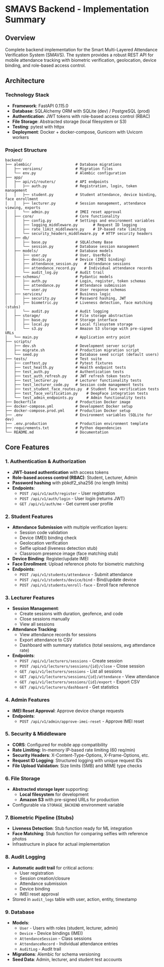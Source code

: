 # SMAVS Backend - Implementation Summary

## Overview
Complete backend implementation for the Smart Multi-Layered Attendance Verification System (SMAVS). The system provides a robust REST API for mobile attendance tracking with biometric verification, geolocation, device binding, and role-based access control.

## Architecture

### Technology Stack
- **Framework**: FastAPI 0.115.0
- **Database**: SQLAlchemy ORM with SQLite (dev) / PostgreSQL (prod)
- **Authentication**: JWT tokens with role-based access control (RBAC)
- **File Storage**: Abstracted storage (local filesystem or S3)
- **Testing**: pytest with httpx
- **Deployment**: Docker + docker-compose, Gunicorn with Uvicorn workers

### Project Structure
```
backend/
├── alembic/                    # Database migrations
│   ├── versions/               # Migration files
│   └── env.py                  # Alembic configuration
├── app/
│   ├── api/v1/routers/         # API endpoints
│   │   ├── auth.py             # Registration, login, token management
│   │   ├── student.py          # Student attendance, device binding, face enrollment
│   │   ├── lecturer.py         # Session management, attendance viewing, exports
│   │   └── admin.py            # IMEI reset approval
│   ├── core/                   # Core functionality
│   │   ├── config.py           # Settings and environment variables
│   │   ├── logging_middleware.py       # Request ID logging
│   │   ├── rate_limit_middleware.py    # IP-based rate limiting
│   │   └── security_headers_middleware.py  # HTTP security headers
│   ├── db/
│   │   ├── base.py             # SQLAlchemy Base
│   │   └── session.py          # Database session management
│   ├── models/                 # Database models
│   │   ├── user.py             # User, UserRole
│   │   ├── device.py           # Device (IMEI binding)
│   │   ├── attendance_session.py   # Attendance sessions
│   │   ├── attendance_record.py    # Individual attendance records
│   │   └── audit_log.py        # Audit trail
│   ├── schemas/                # Pydantic models
│   │   ├── auth.py             # Login, register, token schemas
│   │   ├── attendance.py       # Attendance submission
│   │   └── user.py             # User response schemas
│   ├── services/               # Business logic
│   │   ├── security.py         # Password hashing, JWT
│   │   ├── biometric.py        # Liveness detection, face matching (stubs)
│   │   └── audit.py            # Audit logging
│   ├── storage/                # File storage abstraction
│   │   ├── base.py             # Storage interface
│   │   ├── local.py            # Local filesystem storage
│   │   └── s3.py               # Amazon S3 storage with pre-signed URLs
│   └── main.py                 # Application entry point
├── scripts/
│   ├── dev.sh                  # Development server script
│   ├── migrate.sh              # Production migration script
│   └── seed.py                 # Database seed script (default users)
├── tests/                      # Test suite
│   ├── conftest.py             # Pytest fixtures
│   ├── test_health.py          # Health endpoint tests
│   ├── test_auth.py            # Authentication tests
│   ├── test_auth_refresh.py    # JWT refresh token tests
│   ├── test_lecturer.py        # Lecturer functionality tests
│   ├── test_lecturer_code.py   # Session code management tests
│   ├── test_student_face_routes.py  # Student face verification tests
│   ├── test_face_verification.py    # DeepFace integration tests
│   └── test_admin_endpoints.py      # Admin functionality tests
├── Dockerfile                  # Production Docker image
├── docker-compose.yml          # Development Docker setup
├── docker-compose.prod.yml     # Production Docker setup
├── .env                        # Environment variables (SQLite for dev)
├── .env.production             # Production environment template
├── requirements.txt            # Python dependencies
└── README.md                   # Documentation
```

## Core Features

### 1. Authentication & Authorization
- **JWT-based authentication** with access tokens
- **Role-based access control (RBAC)**: Student, Lecturer, Admin
- **Password hashing** with pbkdf2_sha256 (no length limits)
- **Endpoints**:
  - `POST /api/v1/auth/register` - User registration
  - `POST /api/v1/auth/login` - User login (returns JWT)
  - `GET /api/v1/auth/me` - Get current user profile

### 2. Student Features
- **Attendance Submission** with multiple verification layers:
  - Session code validation
  - Device (IMEI) binding check
  - Geolocation verification
  - Selfie upload (liveness detection stub)
  - Classroom presence image (face matching stub)
- **Device Binding**: Register/update IMEI
- **Face Enrollment**: Upload reference photo for biometric matching
- **Endpoints**:
  - `POST /api/v1/students/attendance` - Submit attendance
  - `POST /api/v1/students/device/bind` - Bind/update device
  - `POST /api/v1/students/enroll-face` - Enroll face reference

### 3. Lecturer Features
- **Session Management**:
  - Create sessions with duration, geofence, and code
  - Close sessions manually
  - View all sessions
- **Attendance Tracking**:
  - View attendance records for sessions
  - Export attendance to CSV
  - Dashboard with summary statistics (total sessions, avg attendance rate)
- **Endpoints**:
  - `POST /api/v1/lecturers/sessions` - Create session
  - `POST /api/v1/lecturers/sessions/{id}/close` - Close session
  - `GET /api/v1/lecturers/sessions` - List all sessions
  - `GET /api/v1/lecturers/sessions/{id}/attendance` - View attendance
  - `GET /api/v1/lecturers/sessions/{id}/export` - Export CSV
  - `GET /api/v1/lecturers/dashboard` - Get statistics

### 4. Admin Features
- **IMEI Reset Approval**: Approve device change requests
- **Endpoints**:
  - `POST /api/v1/admin/approve-imei-reset` - Approve IMEI reset

### 5. Security & Middleware
- **CORS**: Configured for mobile app compatibility
- **Rate Limiting**: In-memory IP-based rate limiting (60 req/min)
- **Security Headers**: X-Content-Type-Options, X-Frame-Options, etc.
- **Request ID Logging**: Structured logging with unique request IDs
- **File Upload Validation**: Size limits (5MB) and MIME type checks

### 6. File Storage
- **Abstracted storage layer** supporting:
  - **Local filesystem** for development
  - **Amazon S3** with pre-signed URLs for production
- Configurable via `STORAGE_BACKEND` environment variable

### 7. Biometric Pipeline (Stubs)
- **Liveness Detection**: Stub function ready for ML integration
- **Face Matching**: Stub function for comparing selfies with reference photos
- Infrastructure in place for actual implementation

### 8. Audit Logging
- **Automatic audit trail** for critical actions:
  - User registration
  - Session creation/closure
  - Attendance submission
  - Device binding
  - IMEI reset approval
- Stored in `audit_logs` table with user, action, entity, timestamp

### 9. Database
- **Models**:
  - `User` - Users with roles (student, lecturer, admin)
  - `Device` - Device bindings (IMEI)
  - `AttendanceSession` - Class sessions
  - `AttendanceRecord` - Individual attendance entries
  - `AuditLog` - Audit trail
- **Migrations**: Alembic for schema versioning
- **Seed Data**: Admin, lecturer, and student test accounts

